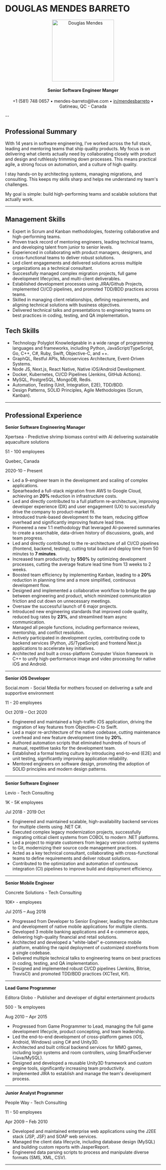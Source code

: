  <h1>DOUGLAS MENDES BARRETO</h1>
<div align="center">
  <img src="imgs/profile.jpg" alt="Douglas Mendes" width="200"/>
  <h4>Senior Software Engineer Manger</h4>
  <p>
    +1 (581) 748 0657 • mendes-barreto@live.com • <a href="https://www.linkedin.com/in/mendesbarreto">in/mendesbarreto</a> • Gatineau, QC - Canada
  </p>
</div>

--

## Professional Summary

With 14 years in software engineering, I’ve worked across the full stack, leading and mentoring teams that ship quality products. My focus is on delivering what clients actually need by collaborating closely with product and design and ruthlessly trimming down processes. This means practical agile, a strong focus on automation, and a culture of high quality.

I stay hands-on by architecting systems, managing migrations, and consulting. This keeps my skills sharp and helps me understand my team's challenges.

My goal is simple: build high-performing teams and scalable solutions that actually work.

---

## Management Skills

- Expert in Scrum and Kanban methodologies, fostering collaborative and high-performing teams.
- Proven track record of mentoring engineers, leading technical teams, and developing talent from junior to senior levels.
- Experienced in collaborating with product managers, designers, and cross-functional teams to deliver robust solutions.
- Led client engagements and delivered solutions across multiple organizations as a technical consultant.
- Successfully managed complex migration projects, full game development lifecycles, and multi-client deliverables.
- Established development processes using JIRA/Github Projects, implemented CI/CD pipelines, and promoted TDD/BDD practices across teams.
- Skilled in managing client relationships, defining requirements, and aligning technical solutions with business objectives.
- Delivered technical talks and presentations to engineering teams on best practices in coding, testing, and QA implementation.

## Tech Skills

- Technology Polyglot Knowledgeable in a wide range of programming languages and frameworks, including Python, JavaScript/TypeScript, Go, C++, C#, Ruby, Swift, Objective-C, and ++.
- GraphQL, Restful APIs, Microservices Architecture, Event-Driven Systems.
- Node JS, Next.js, React Native, Native iOS/Android Development.
- Docker, Kubernetes, CI/CD Pipelines (Jenkins, GitHub Actions).
- MySQL, PostgreSQL, MongoDB, Redis.
- Automation, Testing (Unit, Integration, E2E), TDD/BDD.
- Design Patterns, SOLID Principles, Agile Methodologies (Scrum, Kanban).

---

## Professional Experience

**Senior Software Engineering Manager**

Xpertsea - Predictive shrimp biomass control with AI delivering sustainable aquaculture solutions

51 - 100 employees

Quebec, Canada

2020-10 – Present

- Led a 9-engineer team in the development and scaling of complex applications.
- Spearheaded a full-stack migration from AWS to Google Cloud, achieving an **20%** reduction in infrastructure costs.
- Led and directly contributed to a full platform re-architecture, improving developer experience (DX) and user engagement (UX) to successfully drive the company to product-market fit.
- Introduced trunk-based development to the team, reducing gitflow overhead and significantly improving feature lead time.
- Pioneered a new 1:1 methodology that leveraged AI-powered summaries to create a searchable, data-driven history of discussions, goals, and team progress.
- Led and directly contributed to the re-architecture of all CI/CD pipelines (frontend, backend, testing), cutting total build and deploy time from 50 minutes to **7 minutes**.
- Increased team productivity by **550%** by optimizing development processes, cutting the average feature lead time from 13 weeks to 2 weeks.
- Boosted team efficiency by implementing Kanban, leading to a **20%** reduction in planning time and a more simplified, continuous development flow.
- Designed and implemented a collaborative workflow to bridge the gap between engineering and product, which minimized communication friction and cut down on unnecessary meetings.
- Oversaw the successful launch of 6 major projects.
- Introduced new engineering standards that improved code quality, reduced bug rates by **23%**, and streamlined team async communication.
- Managed all people functions, including performance reviews, mentorship, and conflict resolution.
- Actively participated in development cycles, contributing code to backend services (Python, JS/TypeScript) and frontend Next.js applications to accelerate key initiatives.
- Architected and built a cross-platform Computer Vision framework in C++ to unify high-performance image and video processing for native iOS and Android.

---

**Senior iOS Developer**

Social.mom - Social Media for mothers focused on delivering a safe and supportive environment

11 - 20 employees

Oct 2019 – Oct 2020

- Engineered and maintained a high-traffic iOS application, driving the migration of key features from Objective-C to Swift.
- Led a major re-architecture of the native codebase, cutting maintenance overhead and new feature development time by **20%**.
- Authored automation scripts that eliminated hundreds of hours of manual, repetitive tasks for the development team.
- Established a formal testing culture by introducing end-to-end (E2E) and unit testing, significantly improving application reliability.
- Mentored engineers on software design, promoting the adoption of SOLID principles and modern design patterns.

---
**Senior Software Engineer**

Levio - Tech Consulting

1K - 5K employees

Jul 2018 - 2019 Oct

- Engineered and maintained scalable, high-availability backend services for multiple clients using .NET C#.
- Executed complex legacy modernization projects, successfully migrating critical client systems from COBOL to modern .NET platforms.
- Led a project to migrate customers from legacy version control systems to Git, modernizing their source code management practices.
- Acted as a key technical consultant, collaborating with cross-functional teams to define requirements and deliver robust solutions.
- Contributed to the optimization and automation of continuous integration (CI) pipelines to improve build and deployment efficiency.

---
**Senior Mobile Engineer**

Concrete Solutions - Tech Consulting

10K+ - employees

Jul 2015 – Aug 2018

- Progressed from Developer to Senior Engineer, leading the architecture and development of native mobile applications for multiple clients.
- Developed 3 mobile banking applications and 4 e-commerce apps, delivering high-quality financial and retail solutions.
- Architected and developed a "white-label" e-commerce mobile platform, enabling the rapid deployment of customized storefronts from a single codebase.
- Delivered multiple technical talks to engineering teams on best practices in coding, testing, and QA implementation.
- Designed and implemented robust CI/CD pipelines (Jenkins, Bitrise, TravisCI) and promoted TDD/BDD practices (XCTest, Kif).

---
**Lead Game Programmer**

Editora Globo - Publisher and developer of digital entertainment products

500 - 1k employees

Aug 2010 – Apr 2015

- Progressed from Game Programmer to Lead, managing the full game development lifecycle, product concepting, and team leadership.
- Led the end-to-end development of cross-platform games (iOS, Android, Windows) using C# and Unity3D.
- Architected and built critical backend services for MMO games, including login systems and room controllers, using SmartFoxServer (Java/MySQL).
- Designed and developed a reusable Unity3D framework and custom engine tools, significantly increasing team productivity.
- Implemented JIRA to establish and manage the team's development process.

---
**Junior Analyst Programmer**

People Way - Tech Consulting

11 - 50 employees

Apr 2009 – Feb 2010

- Developed and maintained enterprise web applications using the J2EE stack (JSP, JSF) and SOAP web services.
- Managed the client data lifecycle, including database design (MySQL) and building custom reports with JasperReport.
- Engineered data parsing scripts to process and manipulate diverse formats (SMS, XML, CSV).

---
